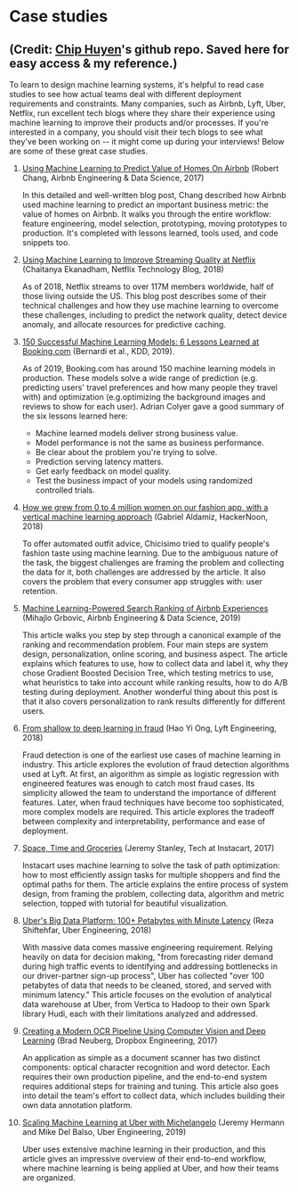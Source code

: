 # Case studies
## (Credit: [Chip Huyen](https://github.com/chiphuyen)'s github repo. Saved here for easy access & my reference.)


To learn to design machine learning systems, it's helpful to read case studies to see how actual teams deal with different deployment requirements and constraints. Many companies, such as Airbnb, Lyft, Uber, Netflix, run excellent tech blogs where they share their experience using machine learning to improve their products and/or processes. If you're interested in a company, you should visit their tech blogs to see what they've been working on -- it might come up during your interviews! Below are some of these great case studies.

1. [Using Machine Learning to Predict Value of Homes On Airbnb](https://medium.com/airbnb-engineering/using-machine-learning-to-predict-value-of-homes-on-airbnb-9272d3d4739d) (Robert Chang, Airbnb Engineering & Data Science, 2017)
	
	In this detailed and well-written blog post, Chang described how Airbnb used machine learning to predict an important business metric: the value of homes on Airbnb. It walks you through the entire workflow: feature engineering, model selection, prototyping, moving prototypes to production. It's completed with lessons learned, tools used, and code snippets too.

2. [Using Machine Learning to Improve Streaming Quality at Netflix](https://medium.com/netflix-techblog/using-machine-learning-to-improve-streaming-quality-at-netflix-9651263ef09f) (Chaitanya Ekanadham, Netflix Technology Blog, 2018)
	
	As of 2018, Netflix streams to over 117M members worldwide, half of those living outside the US. This blog post describes some of their technical challenges and how they use machine learning to overcome these challenges, including to predict the network quality, detect device anomaly, and allocate resources for predictive caching.

3. [150 Successful Machine Learning Models: 6 Lessons Learned at Booking.com](https://blog.acolyer.org/2019/10/07/150-successful-machine-learning-models/) (Bernardi et al., KDD, 2019).
	
	As of 2019, Booking.com has around 150 machine learning models in production. These models solve a wide range of prediction (e.g. predicting users' travel preferences and how many people they travel with) and optimization (e.g.optimizing the background images and reviews to show for each user). Adrian Colyer gave a good summary of the six lessons learned here:
	* Machine learned models deliver strong business value.
	* Model performance is not the same as business performance.
	* Be clear about the problem you're trying to solve.
	* Prediction serving latency matters.
	* Get early feedback on model quality.
	* Test the business impact of your models using randomized controlled trials.

4. [How we grew from 0 to 4 million women on our fashion app, with a vertical machine learning approach](https://medium.com/hackernoon/how-we-grew-from-0-to-4-million-women-on-our-fashion-app-with-a-vertical-machine-learning-approach-f8b7fc0a89d7) (Gabriel Aldamiz, HackerNoon, 2018)
	
	To offer automated outfit advice, Chicisimo tried to qualify people's fashion taste using machine learning. Due to the ambiguous nature of the task, the biggest challenges are framing the problem and collecting the data for it, both challenges are addressed by the article. It also covers the problem that every consumer app struggles with: user retention.

5. [Machine Learning-Powered Search Ranking of Airbnb Experiences](https://medium.com/airbnb-engineering/machine-learning-powered-search-ranking-of-airbnb-experiences-110b4b1a0789) (Mihajlo Grbovic, Airbnb Engineering & Data Science, 2019)
	
	This article walks you step by step through a canonical example of the ranking and recommendation problem. Four main steps are system design, personalization, online scoring, and business aspect. The article explains which features to use, how to collect data and label it, why they chose Gradient Boosted Decision Tree, which testing metrics to use, what heuristics to take into account while ranking results, how to do A/B testing during deployment. Another wonderful thing about this post is that it also covers personalization to rank results differently for different users. 

6. [From shallow to deep learning in fraud](https://eng.lyft.com/from-shallow-to-deep-learning-in-fraud-9dafcbcef743) (Hao Yi Ong, Lyft Engineering, 2018)
	
	Fraud detection is one of the earliest use cases of machine learning in industry. This article explores the evolution of fraud detection algorithms used at Lyft. At first, an algorithm as simple as logistic regression with engineered features was enough to catch most fraud cases. Its simplicity allowed the team to understand the importance of different features. Later, when fraud techniques have become too sophisticated, more complex models are required. This article explores the tradeoff between complexity and interpretability, performance and ease of deployment.

7. [Space, Time and Groceries](https://tech.instacart.com/space-time-and-groceries-a315925acf3a) (Jeremy Stanley, Tech at Instacart, 2017)
	
	Instacart uses machine learning to solve the task of path optimization: how to most efficiently assign tasks for multiple shoppers and find the optimal paths for them.  The article explains the entire process of system design, from framing the problem, collecting data, algorithm and metric selection, topped with tutorial for beautiful visualization.

8. [Uber's Big Data Platform: 100+ Petabytes with Minute Latency](https://eng.uber.com/uber-big-data-platform/) (Reza Shiftehfar, Uber Engineering, 2018)
	
	With massive data comes massive engineering requirement. Relying heavily on data for decision making, "from forecasting rider demand during high traffic events to identifying and addressing bottlenecks in our driver-partner sign-up process", Uber has collected "over 100 petabytes of data that needs to be cleaned, stored, and served with minimum latency." This article focuses on the evolution of analytical data warehouse at Uber, from Vertica to Hadoop to their own Spark library Hudi, each with their limitations analyzed and addressed.

9. [Creating a Modern OCR Pipeline Using Computer Vision and Deep Learning](https://blogs.dropbox.com/tech/2017/04/creating-a-modern-ocr-pipeline-using-computer-vision-and-deep-learning/) (Brad Neuberg, Dropbox Engineering, 2017)
	
	An application as simple as a document scanner has two distinct components: optical character recognition and word detector. Each requires their own production pipeline, and the end-to-end system requires additional steps for training and tuning. This article also goes into detail the team's effort to collect data, which includes building their own data annotation platform.

10. [Scaling Machine Learning at Uber with Michelangelo](https://eng.uber.com/scaling-michelangelo/) (Jeremy Hermann and Mike Del Balso, Uber Engineering, 2019)
	
	Uber uses extensive machine learning in their production, and this article gives an impressive overview of their end-to-end workflow, where machine learning is being applied at Uber, and how their teams are organized.
